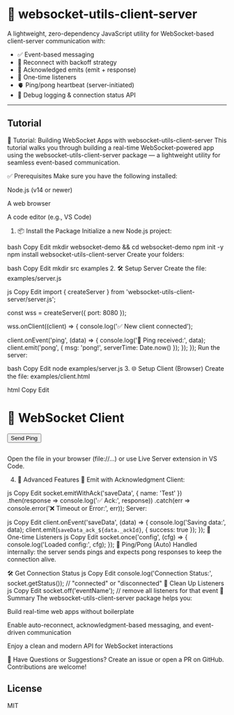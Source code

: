 # 🧩 websocket-utils-client-server

A lightweight, zero-dependency JavaScript utility for WebSocket-based client-server communication with:

- ✅ Event-based messaging
- 🔁 Reconnect with backoff strategy
- 🧠 Acknowledged emits (emit + response)
- 🔄 One-time listeners
- 🫀 Ping/pong heartbeat (server-initiated)
- 🧪 Debug logging & connection status API

---
## Tutorial

📘 Tutorial: Building WebSocket Apps with websocket-utils-client-server
This tutorial walks you through building a real-time WebSocket-powered app using the websocket-utils-client-server package — a lightweight utility for seamless event-based communication.

✅ Prerequisites
Make sure you have the following installed:

Node.js (v14 or newer)

A web browser

A code editor (e.g., VS Code)

1. 📦 Install the Package
Initialize a new Node.js project:

bash
Copy
Edit
mkdir websocket-demo && cd websocket-demo
npm init -y
npm install websocket-utils-client-server
Create your folders:

bash
Copy
Edit
mkdir src examples
2. 🛠️ Setup Server
Create the file: examples/server.js

js
Copy
Edit
import { createServer } from 'websocket-utils-client-server/server.js';

const wss = createServer({ port: 8080 });

wss.onClient((client) => {
  console.log('✅ New client connected');

  client.onEvent('ping', (data) => {
    console.log('🔔 Ping received:', data);
    client.emit('pong', { msg: 'pong!', serverTime: Date.now() });
  });
});
Run the server:

bash
Copy
Edit
node examples/server.js
3. 🌐 Setup Client (Browser)
Create the file: examples/client.html

html
Copy
Edit
<!DOCTYPE html>
<html lang="en">
<head>
  <meta charset="UTF-8" />
  <title>WebSocket Demo</title>
</head>
<body>
  <h1>🔗 WebSocket Client</h1>
  <button id="sendPing">Send Ping</button>
  <pre id="log"></pre>

  <script type="module">
    import { createClient } from '../src/client.js';

    const log = (msg) => {
      document.getElementById('log').textContent += msg + '\n';
    };

    const socket = createClient('ws://localhost:8080', {
      debug: true,
      reconnect: true,
      maxRetries: 5
    });

    socket.on('connect', () => {
      log('✅ Connected to server!');
    });

    socket.on('disconnect', () => {
      log('❌ Disconnected from server.');
    });

    socket.on('pong', (data) => {
      log('📥 Received pong: ' + JSON.stringify(data));
    });

    document.getElementById('sendPing').onclick = () => {
      socket.emit('ping', { clientTime: Date.now() });
      log('📤 Sent ping');
    };
  </script>
</body>
</html>
Open the file in your browser (file://...) or use Live Server extension in VS Code.

4. 🧪 Advanced Features
🔁 Emit with Acknowledgment
Client:

js
Copy
Edit
socket.emitWithAck('saveData', { name: 'Test' })
  .then(response => console.log('✅ Ack:', response))
  .catch(err => console.error('❌ Timeout or Error:', err));
Server:

js
Copy
Edit
client.onEvent('saveData', (data) => {
  console.log('Saving data:', data);
  client.emit(`saveData_ack_${data._ackId}`, { success: true });
});
🧠 One-time Listeners
js
Copy
Edit
socket.once('config', (cfg) => {
  console.log('Loaded config:', cfg);
});
💓 Ping/Pong (Auto)
Handled internally: the server sends pings and expects pong responses to keep the connection alive.

🛠️ Get Connection Status
js
Copy
Edit
console.log('Connection Status:', socket.getStatus()); // "connected" or "disconnected"
🧼 Clean Up Listeners
js
Copy
Edit
socket.off('eventName'); // remove all listeners for that event
🎯 Summary
The websocket-utils-client-server package helps you:

Build real-time web apps without boilerplate

Enable auto-reconnect, acknowledgment-based messaging, and event-driven communication

Enjoy a clean and modern API for WebSocket interactions

💬 Have Questions or Suggestions?
Create an issue or open a PR on GitHub. Contributions are welcome!

## License
MIT
